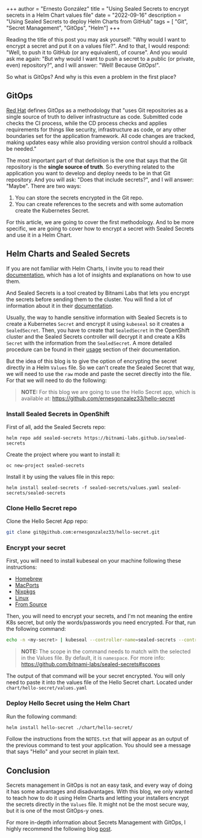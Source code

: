+++ 
author = "Ernesto González" 
title = "Using Sealed Secrets to encrypt secrets in a Helm Chart values file" 
date = "2022-09-16" 
description = "Using Sealed Secrets to deploy Helm Charts from GitHub" 
tags = [ "Git", "Secret Management", "GitOps", "Helm"] 
+++

Reading the title of this post you may ask yourself: "Why would I want to encrypt a secret and put it on a values file?". And to that, I would respond: "Well, to push it to GitHub (or any equivalent), of course". And you would ask me again: "But why would I want to push a secret to a public (or private, even) repository?", and I will answer: "Well! Because GitOps!".

So what is GitOps? And why is this even a problem in the first place?

## GitOps

[Red Hat](https://www.redhat.com/en/topics/devops/what-is-gitops#what-is-gitops) defines GitOps as a methodology that "uses Git repositories as a single source of truth to deliver infrastructure as code. Submitted code checks the CI process, while the CD process checks and applies requirements for things like security, infrastructure as code, or any other boundaries set for the application framework. All code changes are tracked, making updates easy while also providing version control should a rollback be needed."

The most important part of that definition is the one that says that the Git repository is the **single source of truth**. So everything related to the application you want to develop and deploy needs to be in that Git repository. And you will ask: "Does that include secrets?", and I will answer: "Maybe". There are two ways: 

1. You can store the secrets encrypted in the Git repo.
2. You can create references to the secrets and with some automation create the Kubernetes Secret.

For this article, we are going to cover the first methodology. And to be more specific, we are going to cover how to encrypt a secret with Sealed Secrets and use it in a Helm Chart.

## Helm Charts and Sealed Secrets

If you are not familiar with Helm Charts, I invite you to read their [documentation](https://helm.sh/docs/topics/charts/), which has a lot of insights and explanations on how to use them.

And Sealed Secrets is a tool created by Bitnami Labs that lets you encrypt the secrets before sending them to the cluster. You will find a lot of information about it in their [documentation](https://github.com/bitnami-labs/sealed-secrets).

Usually, the way to handle sensitive information with Sealed Secrets is to create a Kubernetes `Secret` and encrypt it using `kubeseal` so it creates a `SealedSecret`. Then, you have to create that `SealedSecret` in the OpenShift cluster and the Sealed Secrets controller will decrypt it and create a K8s `Secret` with the information from the `SealedSecret`. A more detailed procedure can be found in their [usage](https://github.com/bitnami-labs/sealed-secrets#usage) section of their documentation.

But the idea of this blog is to give the option of encrypting the secret directly in a Helm `Values` file. So we can't create the Sealed Secret that way, we will need to use the `raw` mode and paste the secret directly into the file. For that we will need to do the following:

> **NOTE:** For this blog we are going to use the Hello Secret app, which is available at: https://github.com/ernesgonzalez33/hello-secret

### Install Sealed Secrets in OpenShift

First of all, add the Sealed Secrets repo:

```
helm repo add sealed-secrets https://bitnami-labs.github.io/sealed-secrets
```

Create the project where you want to install it:

```
oc new-project sealed-secrets
```

Install it by using the values file in this repo:

```
helm install sealed-secrets -f sealed-secrets/values.yaml sealed-secrets/sealed-secrets
```

### Clone Hello Secret repo

Clone the Hello Secret App repo:

```bash
git clone git@github.com:ernesgonzalez33/hello-secret.git
```

### Encrypt your secret

First, you will need to install kubeseal on your machine following these instructions:

* [Homebrew](https://github.com/bitnami-labs/sealed-secrets#homebrew)
* [MacPorts](https://github.com/bitnami-labs/sealed-secrets#macports)
* [Nixpkgs](https://github.com/bitnami-labs/sealed-secrets#nixpkgs)
* [Linux](https://github.com/bitnami-labs/sealed-secrets#linux)
* [From Source](https://github.com/bitnami-labs/sealed-secrets#installation-from-source)

Then, you will need to encrypt your secrets, and I'm not meaning the entire K8s secret, but only the words/passwords you need encrypted. For that, run the following command:

```bash
echo -n <my-secret> | kubeseal --controller-name=sealed-secrets --controller-namespace=sealed-secrets --raw --from-file=/dev/stdin --scope=namespace-wide
```

> **NOTE:** The scope in the command needs to match with the selected in the Values file. By default, it is `namespace`. For more info: https://github.com/bitnami-labs/sealed-secrets#scopes

The output of that command will be your secret encrypted. You will only need to paste it into the values file of the Hello Secret chart. Located under `chart/hello-secret/values.yaml`

### Deploy Hello Secret using the Helm Chart

Run the following command:

```bash
helm install hello-secret ./chart/hello-secret/
```

Follow the instructions from the `NOTES.txt` that will appear as an output of the previous command to test your application. You should see a message that says "Hello" and your secret in plain text.

## Conclusion

Secrets management in GitOps is not an easy task, and every way of doing it has some advantages and disadvantages. With this blog, we only wanted to teach how to do it using Helm Charts and letting your installers encrypt the secrets directly in the `Values` file. It might not be the most secure way, but it is one of the most GitOps-y ones.

For more in-depth information about Secrets Management with GitOps, I highly recommend the following blog [post](https://cloud.redhat.com/blog/a-guide-to-secrets-management-with-gitops-and-kubernetes).